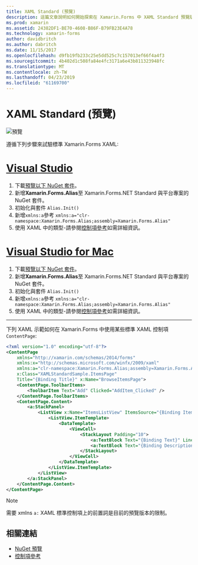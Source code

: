 ```yaml
---
title: XAML Standard (預覽)
description: 這篇文章說明如何開始探索在 Xamarin.Forms 中 XAML Standard 預覽版。
ms.prod: xamarin
ms.assetid: 24382DF1-BE70-4608-B86F-B79FB23E4A78
ms.technology: xamarin-forms
author: davidbritch
ms.author: dabritch
ms.date: 11/15/2017
ms.openlocfilehash: d9fb19fb233c25e5dd525c7c157013ef66f4a4f3
ms.sourcegitcommit: 4b402d1c508fa84e4fc3171a6e43b811323948fc
ms.translationtype: MT
ms.contentlocale: zh-TW
ms.lasthandoff: 04/23/2019
ms.locfileid: "61169700"
---
```

# <a name="xaml-standard-preview"></a>XAML Standard (預覽)

![預覽](~/media/shared/preview.png)

遵循下列步驟來試驗標準 Xamarin.Forms XAML:

# <a name="visual-studiotabwindows"></a>[Visual Studio](#tab/windows)

1. 下載[預覽以下 NuGet 套件](https://aka.ms/xf-xamlstandard-nuget)。
2. 新增**Xamarin.Forms.Alias**至 Xamarin.Forms.NET Standard 與平台專案的 NuGet 套件。
3. 初始化與套件 `Alias.Init()`
4. 新增`xmlns:a`參考 `xmlns:a="clr-namespace:Xamarin.Forms.Alias;assembly=Xamarin.Forms.Alias"`
5. 使用 XAML 中的類型-請參閱[控制項參考](controls.md)如需詳細資訊。

# <a name="visual-studio-for-mactabmacos"></a>[Visual Studio for Mac](#tab/macos)

1. 下載[預覽以下 NuGet 套件](https://aka.ms/xf-xamlstandard-nuget)。
2. 新增**Xamarin.Forms.Alias**至 Xamarin.Forms.NET Standard 與平台專案的 NuGet 套件。
3. 初始化與套件 `Alias.Init()`
4. 新增`xmlns:a`參考 `xmlns:a="clr-namespace:Xamarin.Forms.Alias;assembly=Xamarin.Forms.Alias"`
5. 使用 XAML 中的類型-請參閱[控制項參考](controls.md)如需詳細資訊。

-----

下列 XAML 示範如何在 Xamarin.Forms 中使用某些標準 XAML 控制項`ContentPage`:

```xml
<?xml version="1.0" encoding="utf-8"?>
<ContentPage 
    xmlns="http://xamarin.com/schemas/2014/forms" 
    xmlns:x="http://schemas.microsoft.com/winfx/2009/xaml" 
    xmlns:a="clr-namespace:Xamarin.Forms.Alias;assembly=Xamarin.Forms.Alias"
    x:Class="XAMLStandardSample.ItemsPage" 
    Title="{Binding Title}" x:Name="BrowseItemsPage">
    <ContentPage.ToolbarItems>
        <ToolbarItem Text="Add" Clicked="AddItem_Clicked" />
    </ContentPage.ToolbarItems>
    <ContentPage.Content>
        <a:StackPanel>
            <ListView x:Name="ItemsListView" ItemsSource="{Binding Items}" VerticalOptions="FillAndExpand" HasUnevenRows="true" RefreshCommand="{Binding LoadItemsCommand}" IsPullToRefreshEnabled="true" IsRefreshing="{Binding IsBusy, Mode=OneWay}" CachingStrategy="RecycleElement" ItemSelected="OnItemSelected">
                <ListView.ItemTemplate>
                    <DataTemplate>
                        <ViewCell>
                            <StackLayout Padding="10">
                                <a:TextBlock Text="{Binding Text}" LineBreakMode="NoWrap" Style="{DynamicResource ListItemTextStyle}" FontSize="16" />
                                <a:TextBlock Text="{Binding Description}" LineBreakMode="NoWrap" Style="{DynamicResource ListItemDetailTextStyle}" FontSize="13" />
                            </StackLayout>
                        </ViewCell>
                    </DataTemplate>
                </ListView.ItemTemplate>
            </ListView>
        </a:StackPanel>
    </ContentPage.Content>
</ContentPage>
```

> [!NOTE]
> 需要 xmlns `a:` XAML 標準控制項上的前置詞是目前的預覽版本的限制。


## <a name="related-links"></a>相關連結

- [NuGet 預覽](https://aka.ms/xf-xamlstandard-nuget)
- [控制項參考](controls.md)
